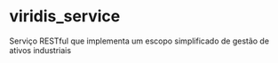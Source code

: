 # viridis_service
Serviço RESTful que implementa um escopo simplificado de gestão de ativos industriais
